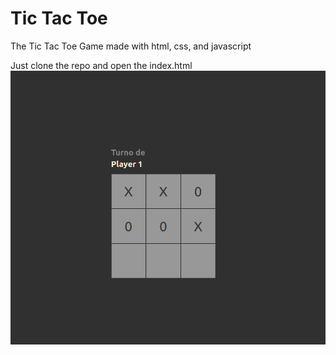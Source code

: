 # Tic Tac Toe

The Tic Tac Toe Game made with html, css, and javascript

Just clone the repo and open the index.html
![Foto](./readme/1.png)
